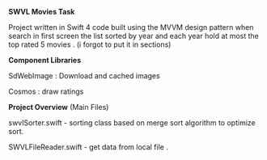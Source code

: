 **SWVL Movies Task**	

Project written in Swift 4 code built using the MVVM design pattern
when search in first screen the list sorted by year and each year hold at most the top rated 5 movies  . (i forgot to put it in sections)



**Component Libraries**	


SdWebImage : Download and cached images

Cosmos : draw ratings




**Project Overview** (Main Files)


swvlSorter.swift	         - sorting class based on merge sort algorithm to optimize sort.

SWVLFileReader.swift      - get data from local file .

